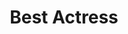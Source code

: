 ---
title: "Best Actress"
edition: 2003
winner: Uma Thurman
kind: "actor"
film: kill-bill-1.md
image: https://m.media-amazon.com/images/M/MV5BMTUwNzY4ODY3OV5BMl5BanBnXkFtZTgwNDc4MzA4MTI@._V1_FMjpg_UX1280_.jpg
type: award
weight: 5
---